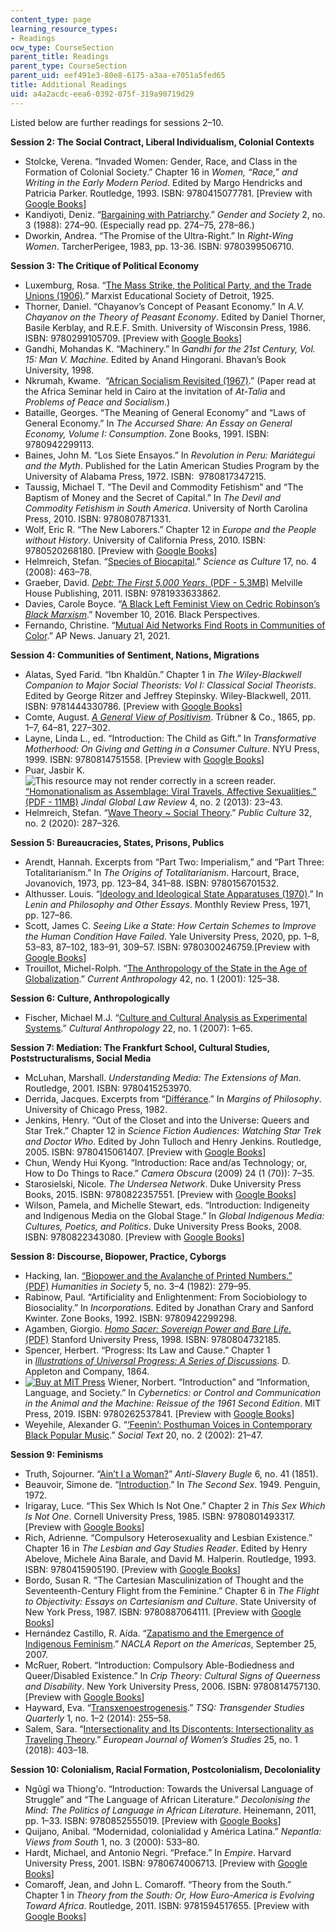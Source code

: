 ```yaml
---
content_type: page
learning_resource_types:
- Readings
ocw_type: CourseSection
parent_title: Readings
parent_type: CourseSection
parent_uid: eef491e3-80e8-6175-a3aa-e7051a5fed65
title: Additional Readings
uid: a4a2acdc-eea6-0392-075f-319a90719d29
---
```


Listed below are further readings for sessions 2–10.

**Session 2: The Social Contract, Liberal Individualism, Colonial Contexts**

*   Stolcke, Verena. “Invaded Women: Gender, Race, and Class in the Formation of Colonial Society.” Chapter 16 in _Women, “Race,” and Writing in the Early Modern Period_. Edited by Margo Hendricks and Patricia Parker. Routledge, 1993. ISBN: 9780415077781. \[Preview with [Google Books](https://www.google.com/books/edition/Women_Race_and_Writing_in_the_Early_Mode/mSiAAAAAQBAJ?hl=en&gbpv=1)\]
*   Kandiyoti, Deniz. “[Bargaining with Patriarchy](https://www.researchgate.net/publication/240696296_Bargaining_With_Patriarchy).” _Gender and Society_ 2, no. 3 (1988): 274–90. (Especially read pp. 274–75, 278–86.)
*   Dworkin, Andrea. “The Promise of the Ultra-Right.” In _Right-Wing Women_. TarcherPerigee, 1983, pp. 13-36. ISBN: ‎9780399506710.

**Session 3: The Critique of Political Economy**

*   Luxemburg, Rosa. “[The Mass Strike, the Political Party, and the Trade Unions (1906)](https://www.marxists.org/archive/luxemburg/1906/mass-strike/index.htm).” Marxist Educational Society of Detroit, 1925.
*   Thorner, Daniel. “Chayanov’s Concept of Peasant Economy.” In _A.V. Chayanov on the Theory of Peasant Economy_. Edited by Daniel Thorner, Basile Kerblay, and R.E.F. Smith. University of Wisconsin Press, 1986. ISBN: 9780299105709. \[Preview with [Google Books](https://www.google.com/books/edition/A_V_Chayanov_on_the_Theory_of_Peasant_Ec/v0kk4Dbg9eMC?hl=en&gbpv=1)\]
*   Gandhi, Mohandas K. “Machinery.” In _Gandhi for the 21st Century, Vol. 15: Man V. Machine_. Edited by Anand Hingorani. Bhavan’s Book University, 1998.
*   Nkrumah, Kwame.  “[African Socialism Revisited (1967)](https://www.marxists.org/subject/africa/nkrumah/1967/african-socialism-revisited.htm).” (Paper read at the Africa Seminar held in Cairo at the invitation of _At-Talia_ and _Problems of Peace and Socialism_.)
*   Bataille, Georges. “The Meaning of General Economy” and “Laws of General Economy.” In _The Accursed Share: An Essay on General Economy, Volume I: Consumption_. Zone Books, 1991. ISBN: ‎9780942299113. 
*   Baines, John M. “Los Siete Ensayos.” In _Revolution in Peru: Mariátegui and the Myth_. Published for the Latin American Studies Program by the University of Alabama Press, 1972. ISBN: ‎ 9780817347215.
*   Taussig, Michael T. “The Devil and Commodity Fetishism” and “The Baptism of Money and the Secret of Capital.” In _The Devil and Commodity Fetishism in South America_. University of North Carolina Press, 2010. ISBN: ‎9780807871331.
*   Wolf, Eric R. “The New Laborers.” Chapter 12 in _Europe and the People without History_. University of California Press, 2010. ISBN: ‎9780520268180. \[Preview with [Google Books](https://www.google.com/books/edition/Europe_and_the_People_Without_History/ZR4dCvH34_QC?hl=en&gbpv=1)\]
*   Helmreich, Stefan. “[Species of Biocapital](https://www.tandfonline.com/doi/full/10.1080/09505430802519256).” _Science as Culture_ 17, no. 4 (2008): 463–78.
*   Graeber, David. [_Debt: The First 5,000 Years_. (PDF - 5.3MB)](https://libcom.org/files/__Debt__The_First_5_000_Years.pdf) Melville House Publishing, 2011. ISBN: 9781933633862.
*   Davies, Carole Boyce. “[A Black Left Feminist View on Cedric Robinson’s _Black Marxism_](https://www.aaihs.org/a-black-left-feminist-view-on-cedric-robinsons-black-marxism/).” November 10, 2016. Black Perspectives.
*   Fernando, Christine. “[Mutual Aid Networks Find Roots in Communities of Color](https://apnews.com/article/immigration-coronavirus-pandemic-7b1d14f25ab717c2a29ceafd40364b6e).” AP News. January 21, 2021.

**Session 4: Communities of Sentiment, Nations, Migrations**

*   Alatas, Syed Farid. “Ibn Khaldūn.” Chapter 1 in _The Wiley-Blackwell Companion to Major Social Theorists: Vol I: Classical Social Theorists_. Edited by George Ritzer and Jeffrey Stepinsky. Wiley-Blackwell, 2011. ISBN: 9781444330786. \[Preview with [Google Books](https://www.google.com/books/edition/The_Wiley_Blackwell_Companion_to_Major_S/MDwdmVUMIh8C?hl=en&gbpv=1)\]
*   Comte, August. _[A General View of Positivism](https://www.google.com/books/edition/A_General_View_of_Positivism/SgaHpaeZAewC?hl=en&gbpv=1)_. Trübner & Co., 1865, pp. 1–7, 64–81, 227–302. 
*   Layne, Linda L., ed. “Introduction: The Child as Gift.” In _Transformative Motherhood: On Giving and Getting in a Consumer Culture_. NYU Press, 1999. ISBN: ‎9780814751558. \[Preview with [Google Books](https://www.google.com/books/edition/Transformative_Motherhood/ABYVCgAAQBAJ?hl=en&gbpv=1)\]
*   Puar, Jasbir K. ![This resource may not render correctly in a screen reader.](/images/inacessible.gif)[“Homonationalism as Assemblage: Viral Travels, Affective Sexualities.” (PDF - 11MB)](https://completejusticepodcast.s3.ap-south-1.amazonaws.com/Jasbir+Puar+-+Homonationalism+As+Assemblage+-+Viral+Travels%2C+Affective+Sexualities.pdf) _Jindal Global Law Review_ 4, no. 2 (2013): 23–43.
*   Helmreich, Stefan. “[Wave Theory ~ Social Theory](https://read.dukeupress.edu/public-culture/article/32/2%20(91)/287/166080/Wave-Theory-Social-Theory).” _Public Culture_ 32, no. 2 (2020): 287–326.

**Session 5: Bureaucracies, States, Prisons, Publics**

*   Arendt, Hannah. Excerpts from “Part Two: Imperialism,” and “Part Three: Totalitarianism.” In _The Origins of Totalitarianism_. Harcourt, Brace, Jovanovich, 1973, pp. 123–84, 341–88. ISBN: ‎9780156701532.
*   Althusser. Louis. “[Ideology and Ideological State Apparatuses (1970)](https://www.marxists.org/reference/archive/althusser/1970/ideology.htm).” In _Lenin and Philosophy and Other Essays_. Monthly Review Press, 1971, pp. 127–86.
*   Scott, James C. _Seeing Like a State: How Certain Schemes to Improve the Human Condition Have Failed_. Yale University Press, 2020, pp. 1–8, 53–83, 87–102, 183–91, 309–57. ISBN: 9780300246759.\[Preview with [Google Books](https://www.google.com/books/edition/Seeing_Like_a_State/Qe_RDwAAQBAJ?hl=en&gbpv=1)\]
*   Trouillot, Michel-Rolph. “[The Anthropology of the State in the Age of Globalization](https://www.journals.uchicago.edu/doi/full/10.1086/318437).” _Current Anthropology_ 42, no. 1 (2001): 125–38.

**Session 6: Culture, Anthropologically**

*   Fischer, Michael M.J. “[Culture and Cultural Analysis as Experimental Systems](https://www.jstor.org/stable/4124728?seq=1#metadata_info_tab_contents).” _Cultural Anthropology_ 22, no. 1 (2007): 1–65.

**Session 7: Mediation: The Frankfurt School, Cultural Studies, Poststructuralisms, Social Media**

*   McLuhan, Marshall. _Understanding Media: The Extensions of Man_. ‎ Routledge, 2001. ISBN: ‎9780415253970.
*   Derrida, Jacques. Excerpts from “[Différance](http://hydra.humanities.uci.edu/derrida/diff.html).” In _Margins of Philosophy_. University of Chicago Press, 1982.
*   Jenkins, Henry. “Out of the Closet and into the Universe: Queers and Star Trek.” Chapter 12 in _Science Fiction Audiences: Watching Star Trek and Doctor Who_. Edited by John Tulloch and Henry Jenkins. Routledge, 2005. ISBN: 9780415061407. \[Preview with [Google Books](https://www.google.com/books/edition/Science_Fiction_Audiences/Yb4YW3zRLNoC?hl=en&gbpv=1)\]
*   Chun, Wendy Hui Kyong. “Introduction: Race and/as Technology; or, How to Do Things to Race.” _Camera Obscura_ (2009) 24 (1 (70)): 7–35.
*   Starosielski, Nicole. _The Undersea Network_. Duke University Press Books, 2015. ISBN: ‎9780822357551. \[Preview with [Google Books](https://www.google.com/books/edition/The_Undersea_Network/NtGqCAAAQBAJ?hl=en&gbpv=1)\]
*   Wilson, Pamela, and Michelle Stewart, eds. “Introduction: Indigeneity and Indigenous Media on the Global Stage.” In _Global Indigenous Media: Cultures, Poetics, and Politics_. Duke University Press Books, 2008. ISBN: ‎9780822343080. \[Preview with [Google Books](https://www.google.com/books/edition/Global_Indigenous_Media/-8pzHPos4U0C?hl=en&gbpv=1)\]

**Session 8: Discourse, Biopower, Practice, Cyborgs**

*   Hacking, Ian. [“Biopower and the Avalanche of Printed Numbers.” (PDF)](https://s3.amazonaws.com/arena-attachments/778687/622e0ba69d28d9ff4049b1bc81462079.pdf) _Humanities in Society_ 5, no. 3–4 (1982): 279–95.
*   Rabinow, Paul. “Artificiality and Enlightenment: From Sociobiology to Biosociality.” In _Incorporations_. Edited by Jonathan Crary and Sanford Kwinter. Zone Books, 1992. ISBN: ‎9780942299298. 
*   Agamben, Giorgio. [_Homo Sacer: Sovereign Power and Bare Life_. (PDF)](https://www.thing.net/%7Erdom/ucsd/biopolitics/HomoSacer.pdf) Stanford University Press, 1998. ISBN: ‎9780804732185.
*   Spencer, Herbert. “Progress: Its Law and Cause.” Chapter 1 in _[Illustrations of Universal Progress: A Series of Discussions](https://www.google.com/books/edition/Illustrations_of_Universal_Progress/U2cIAQAAIAAJ?hl=en&gbpv=1)_. D. Appleton and Company, 1864.
*   [![Buy at MIT Press](/images/mp_logo.gif)](https://mitpress.mit.edu/9780262537841) Wiener, Norbert. “Introduction” and “Information, Language, and Society.” In _Cybernetics: or Control and Communication in the Animal and the Machine: Reissue of the 1961 Second Edition_. MIT Press, 2019. ISBN: ‎9780262537841. \[Preview with [Google Books](https://www.google.com/books/edition/Cybernetics_or_Control_and_Communication/p-mvDwAAQBAJ?hl=en&gbpv=1)\]
*   Weyehile, Alexander G. “[‘Feenin’: Posthuman Voices in Contemporary Black Popular Music](https://www.researchgate.net/publication/249880474_Feenin_Posthuman_Voices_in_Contemporary_Black_Popular_Music).” _Social Text_ 20, no. 2 (2002): 21–47.

**Session 9: Feminisms**

*   Truth, Sojourner. “[Ain’t I a Woman?](http://sojournertruthmemorial.org/sojourner-truth/her-words/)” _Anti-Slavery Bugle_ 6, no. 41 (1851).
*   Beauvoir, Simone de. “[Introduction](https://www.marxists.org/reference/subject/ethics/de-beauvoir/2nd-sex/introduction.htm).” In _The Second Sex_. 1949. Penguin, 1972.
*   Irigaray, Luce. “This Sex Which Is Not One.” Chapter 2 in _This Sex Which Is Not One_. Cornell University Press, 1985. ISBN: ‎9780801493317. \[Preview with [Google Books](https://www.google.com/books/edition/This_Sex_which_is_Not_One/DOOjzN-u-zUC?hl=en&gbpv=1)\]
*   Rich, Adrienne. “Compulsory Heterosexuality and Lesbian Existence.” Chapter 16 in _The Lesbian and Gay Studies Reader_. Edited by Henry Abelove, Michele Aina Barale, and David M. Halperin. Routledge, 1993. ISBN: ‎9780415905190. \[Preview with [Google Books](https://www.google.com/books/edition/The_Lesbian_and_Gay_Studies_Reader/lUe7JihCoBQC?hl=en&gbpv=1)\]
*   Bordo, Susan R. “The Cartesian Masculinization of Thought and the Seventeenth-Century Flight from the Feminine.” Chapter 6 in _The Flight to Objectivity: Essays on Cartesianism and Culture_. State University of New York Press, 1987. ISBN: ‎9780887064111. \[Preview with [Google Books](https://www.google.com/books/edition/The_Flight_to_Objectivity/ePHR_LXlYu4C?hl=en&gbpv=1)\]
*   Hernández Castillo, R. Aída. “[Zapatismo and the Emergence of Indigenous Feminism](https://nacla.org/article/zapatismo-and-emergence-indigenous-feminism).” _NACLA Report on the Americas_, September 25, 2007.
*   McRuer, Robert. “Introduction: Compulsory Able-Bodiedness and Queer/Disabled Existence.” In _Crip Theory: Cultural Signs of Queerness and Disability_. New York University Press, 2006. ISBN: ‎9780814757130. \[Preview with [Google Books](https://www.google.com/books/edition/Crip_Theory/cdNb_XJrPwwC?hl=en&gbpv=1)\]
*   Hayward, Eva. “[Transxenoestrogenesis](https://read.dukeupress.edu/tsq/article/1/1-2/255/91866/Transxenoestrogenesis).” _TSQ: Transgender Studies Quarterly_ 1, no. 1–2 (2014): 255–58.
*   Salem, Sara. “[Intersectionality and Its Discontents: Intersectionality as Traveling Theory](https://www.researchgate.net/publication/301600879_Intersectionality_and_its_discontents_Intersectionality_as_traveling_theory).” _European Journal of Women’s Studies_ 25, no. 1 (2018): 403–18.

**Session 10: Colonialism, Racial Formation, Postcolonialism, Decoloniality**

*   Ngũgĩ wa Thiong'o. “Introduction: Towards the Universal Language of Struggle” and “The Language of African Literature.” _Decolonising the Mind: The Politics of Language in African Literature_. Heinemann, 2011, pp. 1–33. ISBN: ‎9780852555019. \[Preview with [Google Books](https://www.google.com/books/edition/Decolonising_the_mind/z60udlv1F_cC?hl=en&gbpv=1)\] 
*   Quijano, Anibal. “Modernidad, colonialidad y América Latina.” _Nepantla: Views from South_ 1, no. 3 (2000): 533–80.
*   Hardt, Michael, and Antonio Negri. “Preface.” In _Empire_. Harvard University Press, 2001. ISBN: ‎9780674006713. \[Preview with [Google Books](https://www.google.com/books/edition/Empire/Mq7SCgAAQBAJ?hl=en&gbpv=1)\] 
*   Comaroff, Jean, and John L. Comaroff. “Theory from the South.” Chapter 1 in _Theory from the South: Or, How Euro-America is Evolving Toward Africa_. Routledge, 2011. ISBN: ‎9781594517655. \[Preview with [Google Books](https://www.google.com/books/edition/Theory_from_the_South/iAbvCgAAQBAJ?hl=en&gbpv=1)\]